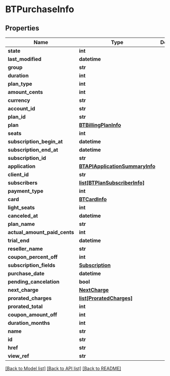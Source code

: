 # BTPurchaseInfo

## Properties
Name | Type | Description | Notes
------------ | ------------- | ------------- | -------------
**state** | **int** |  | [optional] 
**last_modified** | **datetime** |  | [optional] 
**group** | **str** |  | [optional] 
**duration** | **int** |  | [optional] 
**plan_type** | **int** |  | [optional] 
**amount_cents** | **int** |  | [optional] 
**currency** | **str** |  | [optional] 
**account_id** | **str** |  | [optional] 
**plan_id** | **str** |  | [optional] 
**plan** | [**BTBillingPlanInfo**](BTBillingPlanInfo.md) |  | [optional] 
**seats** | **int** |  | [optional] 
**subscription_begin_at** | **datetime** |  | [optional] 
**subscription_end_at** | **datetime** |  | [optional] 
**subscription_id** | **str** |  | [optional] 
**application** | [**BTAPIApplicationSummaryInfo**](BTAPIApplicationSummaryInfo.md) |  | [optional] 
**client_id** | **str** |  | [optional] 
**subscribers** | [**list[BTPlanSubscriberInfo]**](BTPlanSubscriberInfo.md) |  | [optional] 
**payment_type** | **int** |  | [optional] 
**card** | [**BTCardInfo**](BTCardInfo.md) |  | [optional] 
**light_seats** | **int** |  | [optional] 
**canceled_at** | **datetime** |  | [optional] 
**plan_name** | **str** |  | [optional] 
**actual_amount_paid_cents** | **int** |  | [optional] 
**trial_end** | **datetime** |  | [optional] 
**reseller_name** | **str** |  | [optional] 
**coupon_percent_off** | **int** |  | [optional] 
**subscription_fields** | [**Subscription**](Subscription.md) |  | [optional] 
**purchase_date** | **datetime** |  | [optional] 
**pending_cancelation** | **bool** |  | [optional] 
**next_charge** | [**NextCharge**](NextCharge.md) |  | [optional] 
**prorated_charges** | [**list[ProratedCharges]**](ProratedCharges.md) |  | [optional] 
**prorated_total** | **int** |  | [optional] 
**coupon_amount_off** | **int** |  | [optional] 
**duration_months** | **int** |  | [optional] 
**name** | **str** |  | [optional] 
**id** | **str** |  | [optional] 
**href** | **str** |  | [optional] 
**view_ref** | **str** |  | [optional] 

[[Back to Model list]](../README.md#documentation-for-models) [[Back to API list]](../README.md#documentation-for-api-endpoints) [[Back to README]](../README.md)


